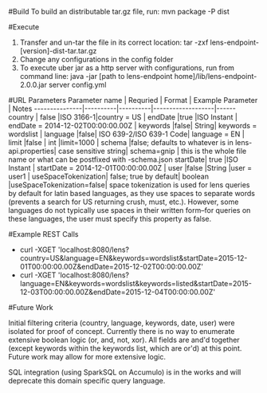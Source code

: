 #Build
To build an distributable tar.gz file, run:
mvn package -P dist
	
#Execute
1. Transfer and un-tar the file in its correct location: tar -zxf lens-endpoint-[version]-dist-tar.tar.gz
2. Change any configurations in the config folder
3. To execute uber jar as a http server with configurations, run from command line:
java -jar [path to lens-endpoint home]/lib/lens-endpoint-2.0.0.jar server config.yml


#URL Parameters
Parameter name | Requried | Format   | Example Parameter | Notes 
---------------|----------|----------|-------------------|------
country        | false	  |ISO 3166-1|country = US	     |
endDate	       |true	  |ISO Instant |	endDate = 2014-12-02T00:00:00.00Z	 |
keywords	|false|	String|	keywords = wordslist	 |
language	|false|	ISO 639-2/ISO 639-1 Code|	language = EN	| 
limit	|false |	int	|limit=1000 	| 
schema	|false; defaults to whatever is in lens-api.properties|	case sensitive string|	schema=gnip	 | this is the whole file name or what can be postfixed with -schema.json
startDate|	true	|ISO Instant |	startDate = 2014-12-01T00:00:00.00Z	 |
user	|false	|String	|user = user1	 |
useSpaceTokenization|	false; true by default|	boolean	|useSpaceTokenization=false|	space tokenization is used for lens queries by default for latin based languages, as they use spaces to separate words (prevents a search for US returning crush, must, etc.). However, some languages do not typically use spaces in their written form–for queries on these languages, the user must specify this property as false.

#Example REST Calls

- curl -XGET 'localhost:8080/lens?country=US&language=EN&keywords=wordslist&startDate=2015-12-01T00:00:00.00Z&endDate=2015-12-02T00:00:00.00Z'
- curl -XGET 'localhost:8080/lens?language=EN&keywords=wordslist&keywords=listed&startDate=2015-12-03T00:00:00.00Z&endDate=2015-12-04T00:00:00.00Z'

#Future Work

Initial filtering criteria (country, language, keywords, date, user) were isolated for proof of concept. Currently there is no way to enumerate extensive boolean logic (or, and, not, xor). All fields are and'd together (except keywords within the keywords list, which are or'd) at this point. Future work may allow for more extensive logic. 

SQL integration (using SparkSQL on Accumulo) is in the works and will deprecate this domain specific query language. 
